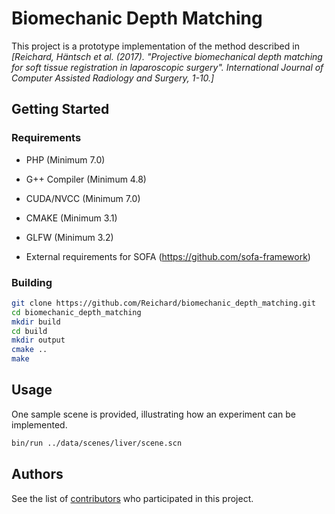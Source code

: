 # Biomechanic Depth Matching

This project is a prototype implementation of the method described in *[Reichard, Häntsch et al. (2017). "Projective biomechanical depth matching for soft tissue registration in laparoscopic surgery". International Journal of Computer Assisted Radiology and Surgery, 1-10.]*


## Getting Started

### Requirements

 * PHP (Minimum 7.0)
 * G++ Compiler (Minimum 4.8)
 * CUDA/NVCC (Minimum 7.0)
 * CMAKE (Minimum 3.1)
 * GLFW (Minimum 3.2)
 
 * External requirements for SOFA (https://github.com/sofa-framework) 


### Building

```bash
git clone https://github.com/Reichard/biomechanic_depth_matching.git
cd biomechanic_depth_matching
mkdir build
cd build
mkdir output
cmake ..
make
```

## Usage

One sample scene is provided, illustrating how an experiment can be implemented.

```bash
bin/run ../data/scenes/liver/scene.scn
```

## Authors

See the list of [contributors](https://github.com/reichard/biomechanic_depth_matching/contributors) who participated in this project.

